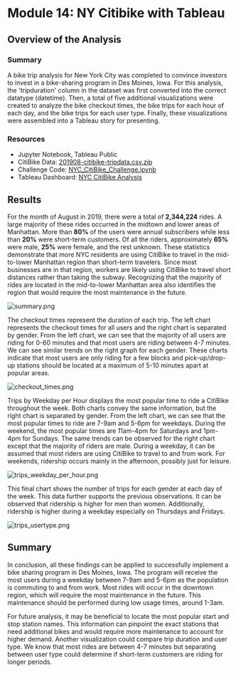# Module 14: NY Citibike with Tableau

## Overview of the Analysis

### Summary
A bike trip analysis for New York City was completed to convince investors to invest in a bike-sharing program in Des Moines, Iowa. For this analysis, the 'tripduration' column in the dataset was first converted into the correct datatype (datetime). Then, a total of five additional visualizations were created to analyze the bike checkout times, the bike trips for each hour of each day, and the bike trips for each user type. Finally, these visualizations were assembled into a Tableau story for presenting. 

### Resources
* Jupyter Notebook, Tableau Public
* CitiBike Data: [201908-citibike-tripdata.csv.zip](https://s3.amazonaws.com/tripdata/index.html)
* Challenge Code: [NYC_CitiBike_Challenge.ipynb](https://github.com/daniel-sh-au/UofT_DataBC_Module14_bikesharing/blob/main/NYC_CitiBike_Challenge.ipynb)
* Tableau Dashboard: [NYC CitiBike Analysis](https://public.tableau.com/app/profile/daniel6815/viz/Module14_Challenge_16598008703440/NYCCitiBikeAnalysis?publish=yes)

## Results
For the month of August in 2019, there were a total of **2,344,224** rides. A large majority of these rides occurred in the midtown and lower areas of Manhattan. More than **80%** of the users were annual subscribers while less than **20%** were short-term customers. Of all the riders, approximately **65%** were male, **25%** were female, and the rest unknown. These statistics demonstrate that more NYC residents are using CitiBike to travel in the mid-to-lower Manhattan region than short-term travelers.
Since most businesses are in that region, workers are likely using CitiBike to travel short distances rather than taking the subway. Recognizing that the majority of rides are located in the mid-to-lower Manhattan area also identifies the region that would require the most maintenance in the future. 

![summary.png](https://github.com/daniel-sh-au/UofT_DataBC_Module14_bikesharing/blob/main/Resources/summary.png)

The checkout times represent the duration of each trip. The left chart represents the checkout times for all users and the right chart is separated by gender. From the left chart, we can see that the majority of all users are riding for 0-60 minutes and that most users are riding between 4-7 minutes. We can see similar trends on the right graph for each gender. These charts indicate that most users are only riding for a few blocks and pick-up/drop-up stations should be located at a maximum of 5-10 minutes apart at popular areas. 

![checkout_times.png](https://github.com/daniel-sh-au/UofT_DataBC_Module14_bikesharing/blob/main/Resources/checkout_times.png)

Trips by Weekday per Hour displays the most popular time to ride a CitiBike throughout the week. Both charts convey the same information, but the right chart is separated by gender. From the left chart, we can see that the most popular times to ride are 7-9am and 5-6pm for weekdays. During the weekend, the most popular times are 11am-4pm for Saturdays and 1pm-4pm for Sundays. The same trends can be observed for the right chart except that the majority of riders are male. During a weekday, it can be assumed that most riders are using CitiBike to travel to and from work. For weekends, ridership occurs mainly in the afternoon, possibly just for leisure. 

![trips_weekday_per_hour.png](https://github.com/daniel-sh-au/UofT_DataBC_Module14_bikesharing/blob/main/Resources/trips_weekday_per_hour.png)

This final chart shows the number of trips for each gender at each day of the week. This data further supports the previous observations. It can be observed that ridership is higher for men than women. Additionally, ridership is higher during a weekday especially on Thursdays and Fridays.  

![trips_usertype.png](https://github.com/daniel-sh-au/UofT_DataBC_Module14_bikesharing/blob/main/Resources/trips_usertype.png)

## Summary
In conclusion, all these findings can be applied to successfully implement a bike sharing program in Des Moines, Iowa. The program will receive the most users during a weekday between 7-9am and 5-6pm as the population is commuting to and from work. Most rides will occur in the downtown region, which will require the most maintenance in the future. This maintenance should be performed during low usage times, around 1-3am. 

For future analysis, it may be beneficial to locate the most popular start and stop station names. This information can pinpoint the exact stations that need additional bikes and would require more maintenance to account for higher demand. Another visualization could compare trip duration and user type. We know that most rides are between 4-7 minutes but separating between user type could determine if short-term customers are riding for longer periods. 